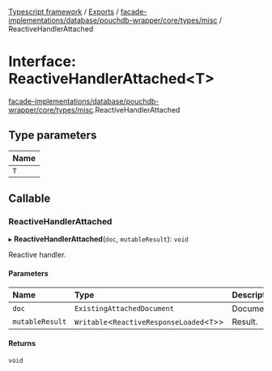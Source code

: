 [Typescript framework](../index.md) / [Exports](../modules.md) / [facade-implementations/database/pouchdb-wrapper/core/types/misc](../modules/facade_implementations_database_pouchdb_wrapper_core_types_misc.md) / ReactiveHandlerAttached

# Interface: ReactiveHandlerAttached<T\>

[facade-implementations/database/pouchdb-wrapper/core/types/misc](../modules/facade_implementations_database_pouchdb_wrapper_core_types_misc.md).ReactiveHandlerAttached

## Type parameters

| Name |
| :------ |
| `T` |

## Callable

### ReactiveHandlerAttached

▸ **ReactiveHandlerAttached**(`doc`, `mutableResult`): `void`

Reactive handler.

#### Parameters

| Name | Type | Description |
| :------ | :------ | :------ |
| `doc` | `ExistingAttachedDocument` | Document. |
| `mutableResult` | `Writable`<`ReactiveResponseLoaded`<`T`\>\> | Result. |

#### Returns

`void`
